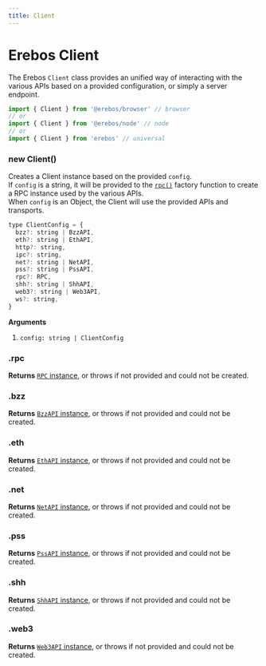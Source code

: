 ```yaml
---
title: Client
---
```


# Erebos Client

The Erebos `Client` class provides an unified way of interacting with the various APIs based on a provided configuration, or simply a server endpoint.

```js
import { Client } from '@erebos/browser' // browser
// or
import { Client } from '@erebos/node' // node
// or
import { Client } from 'erebos' // universal
```

### new Client()

Creates a Client instance based on the provided `config`.\
If `config` is a string, it will be provided to the [`rpc()`](rpc.md) factory function to create a RPC instance used by the various APIs.\
When `config` is an Object, the Client will use the provided APIs and transports.

```js
type ClientConfig = {
  bzz?: string | BzzAPI,
  eth?: string | EthAPI,
  http?: string,
  ipc?: string,
  net?: string | NetAPI,
  pss?: string | PssAPI,
  rpc?: RPC,
  shh?: string | ShhAPI,
  web3?: string | Web3API,
  ws?: string,
}
```

**Arguments**

1.  `config: string | ClientConfig`

### .rpc

**Returns** [`RPC` instance](rpc.md), or throws if not provided and could not be created.

### .bzz

**Returns** [`BzzAPI` instance](api-bzz.md), or throws if not provided and could not be created.

### .eth

**Returns** [`EthAPI` instance](api-eth.md), or throws if not provided and could not be created.

### .net

**Returns** [`NetAPI` instance](api-net.md), or throws if not provided and could not be created.

### .pss

**Returns** [`PssAPI` instance](api-pss.md), or throws if not provided and could not be created.

### .shh

**Returns** [`ShhAPI` instance](api-shh.md), or throws if not provided and could not be created.

### .web3

**Returns** [`Web3API` instance](api-web3.md), or throws if not provided and could not be created.
